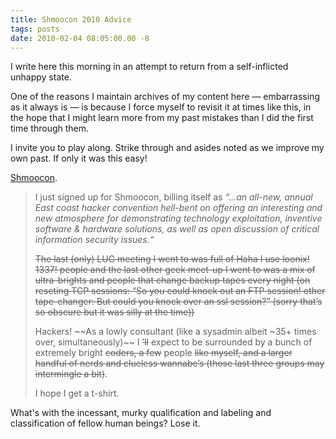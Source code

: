 ```yaml
---
title: Shmoocon 2010 Advice
tags: posts
date: 2010-02-04 08:05:00.00 -8
---
```

I write here this morning in an attempt to return from a self-inflicted unhappy state.

One of the reasons I maintain archives of my content here — embarrassing as it always is — is because I force myself to revisit it at times like this, in the hope that I might learn more from my past mistakes than I did the first time through them.

I invite you to play along. Strike through and asides noted as we improve my own past. If only it was this easy!

[Shmoocon](/shmoocon).

> I just signed up for Shmoocon, billing itself as _“...an all-new, annual East coast hacker convention hell-bent on offering an interesting and new atmosphere for demonstrating technology exploitation, inventive software & hardware solutions, as well as open discussion of critical information security issues.“_
>
> ~~The last (only) LUG meeting I went to was full of Haha I use loonix! 1337! people and the last other geek meet-up I went to was a mix of ultra-brights and people that change backup tapes every night (on reseting TCP sessions: “So you could knock out an FTP session! other tape-changer: But could you knock over an ssl session?” (sorry that’s so obscure but it was silly at the time))~~
>
> Hackers! ~~As a lowly consultant (like a sysadmin albeit ~35+ times over, simultaneously)~~ I ~~’ll~~ expect to be surrounded by a bunch of extremely bright ~~coders, a few~~ people ~~like myself, and a larger handful of nerds and clueless wannabe’s (those last three groups may intermingle a bit)~~.
>
> I hope I get a t-shirt.

What's with the incessant, murky qualification and labeling and classification of fellow human beings? Lose it.